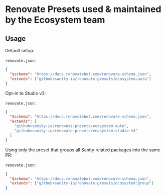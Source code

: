 # Renovate Presets used & maintained by the Ecosystem team

## Usage

Default setup:

`renovate.json`:

```json
{
  "$schema": "https://docs.renovatebot.com/renovate-schema.json",
  "extends": ["github>sanity-io/renovate-presets/ecosystem:auto"]
}
```

Opt-in to Studio v3:

`renovate.json`:

```json
{
  "$schema": "https://docs.renovatebot.com/renovate-schema.json",
  "extends": [
    "github>sanity-io/renovate-presets/ecosystem:auto",
    "github>sanity-io/renovate-presets/ecosystem:studio-v3"
  ]
}
```

Using only the preset that groups all Sanity related packages into the same PR:

`renovate.json`:

```json
{
  "$schema": "https://docs.renovatebot.com/renovate-schema.json",
  "extends": ["github>sanity-io/renovate-presets/ecosystem:group"]
}
```
